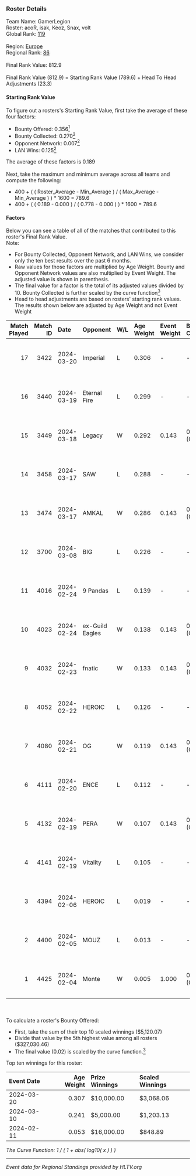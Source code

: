 ### Roster Details<br />
Team Name: GamerLegion<br />
Roster: acoR, isak, Keoz, Snax, volt<br />
Global Rank: [119](../standings_global.md)<br />
<br />
Region: [Europe]( ../standings_europe.md)<br />
Regional Rank: [86]( ../standings_europe.md)<br />
<br />
Final Rank Value:  812.9<br />
<br />
Final Rank Value (812.9) = Starting Rank Value (789.6) + Head To Head Adjustments (23.3)<br />

#### Starting Rank Value<br />
To figure out a rosters's Starting Rank Value, first take the average of these four factors:<br />
- Bounty Offered: 0.356[<sup>1</sup>](#table2)
- Bounty Collected: 0.270[<sup>2</sup>](#table1)
- Opponent Network: 0.007[<sup>2</sup>](#table1)
- LAN Wins: 0.125[<sup>2</sup>](#table1)

The average of these factors is 0.189<br />
<br />
Next, take the maximum and minimum average across all teams and compute the following:<br />
- 400 + ( ( Roster_Average - Min_Average ) / ( Max_Average - Min_Average ) ) * 1600 = 789.6
- 400 + ( ( 0.189 - 0.000 ) / ( 0.778 - 0.000 ) ) * 1600 = 789.6


#### Factors<br />
Below you can see a table of all of the matches that contributed to this roster's Final Rank Value.<br />
Note:<br />

- For Bounty Collected, Opponent Network, and LAN Wins, we consider only the ten best results over the past 6 months.
- Raw values for those factors are multiplied by Age Weight. Bounty and Opponent Network values are also multiplied by Event Weight. The adjusted value is shown in parenthesis.
- The final value for a factor is the total of its adjusted values divided by 10. Bounty Collected is further scaled by the curve function[<sup>3</sup>](#curveFunction)
- Head to head adjustments are based on rosters' starting rank values. The results shown below are adjusted by Age Weight and not Event Weight
<span id="table1"></span><br />


| Match Played | Match ID | Date       | Opponent        | W/L | Age Weight | Event Weight | Bounty Collected | Opponent Network | LAN Wins  | H2H Adj. | Roster                       |
| -: | -: | :- | :- | :- | :- | :- | :- | :- | :- | -: | :- |
|           17 |     3422 | 2024-03-20 | Imperial        | L   | 0.306      | -            | -                | -                | -         |    -0.68 | acoR, isak, Keoz, Snax, volt |
|           16 |     3440 | 2024-03-19 | Eternal Fire    | L   | 0.299      | -            | -                | -                | -         |    -0.06 | acoR, isak, Keoz, Snax, volt |
|           15 |     3449 | 2024-03-18 | Legacy          | W   | 0.292      | 0.143        | 0.119 (0.005)    | 0.562 (0.023)    | 1 (0.292) |     7.19 | acoR, isak, Keoz, Snax, volt |
|           14 |     3458 | 2024-03-17 | SAW             | L   | 0.288      | -            | -                | -                | -         |    -0.93 | acoR, isak, Keoz, Snax, volt |
|           13 |     3474 | 2024-03-17 | AMKAL           | W   | 0.286      | 0.143        | 0.132 (0.005)    | 0.482 (0.020)    | 1 (0.286) |     7.86 | acoR, isak, Keoz, Snax, volt |
|           12 |     3700 | 2024-03-08 | BIG             | L   | 0.226      | -            | -                | -                | -         |    -0.59 | acoR, isak, Keoz, Snax, volt |
|           11 |     4016 | 2024-02-24 | 9 Pandas        | L   | 0.139      | -            | -                | -                | -         |    -1.04 | acoR, isak, Keoz, Snax, volt |
|           10 |     4023 | 2024-02-24 | ex-Guild Eagles | W   | 0.138      | 0.143        | 0.007 (0.000)    | 0.224 (0.004)    | 1 (0.138) |     2.35 | acoR, isak, Keoz, Snax, volt |
|            9 |     4032 | 2024-02-23 | fnatic          | W   | 0.133      | 0.143        | 0.292 (0.006)    | 0.529 (0.010)    | 1 (0.133) |     4.03 | acoR, isak, Keoz, Snax, volt |
|            8 |     4052 | 2024-02-22 | HEROIC          | L   | 0.126      | -            | -                | -                | -         |    -0.05 | acoR, isak, Keoz, Snax, volt |
|            7 |     4080 | 2024-02-21 | OG              | W   | 0.119      | 0.143        | 0.143 (0.002)    | 0.132 (0.002)    | 1 (0.119) |     2.85 | acoR, isak, Keoz, Snax, volt |
|            6 |     4111 | 2024-02-20 | ENCE            | L   | 0.112      | -            | -                | -                | -         |    -0.07 | acoR, isak, Keoz, Snax, volt |
|            5 |     4132 | 2024-02-19 | PERA            | W   | 0.107      | 0.143        | 0.048 (0.001)    | 0.452 (0.007)    | 1 (0.107) |     2.30 | acoR, isak, Keoz, Snax, volt |
|            4 |     4141 | 2024-02-19 | Vitality        | L   | 0.105      | -            | -                | -                | -         |    -0.01 | acoR, isak, Keoz, Snax, volt |
|            3 |     4394 | 2024-02-06 | HEROIC          | L   | 0.019      | -            | -                | -                | -         |    -0.01 | acoR, isak, Keoz, Snax, volt |
|            2 |     4400 | 2024-02-05 | MOUZ            | L   | 0.013      | -            | -                | -                | -         |    -0.00 | acoR, isak, Keoz, Snax, volt |
|            1 |     4425 | 2024-02-04 | Monte           | W   | 0.005      | 1.000        | 0.062 (0.000)    | 0.168 (0.001)    | 1 (0.005) |     0.13 | acoR, isak, Keoz, Snax, volt |

<br />
<span id="table2"></span><br />
To calculate a roster's Bounty Offered:<br />

- First, take the sum of their top 10 scaled winnings ($5,120.07)
- Divide that value by the 5th highest value among all rosters ($327,030.46)
- The final value (0.02) is scaled by the curve function.[<sup>3</sup>](#curveFunction)

Top ten winnings for this roster:<br />

| Event Date | Age Weight | Prize Winnings | Scaled Winnings |
| :- | -: | :- | :- |
| 2024-03-20 |      0.307 | $10,000.00     | $3,068.06       |
| 2024-03-10 |      0.241 | $5,000.00      | $1,203.13       |
| 2024-02-11 |      0.053 | $16,000.00     | $848.89         |


<span id="curveFunction"></span>_The Curve Function: 1 / ( 1 + abs( log10( x ) ) )_<br />

---
_Event data for Regional Standings provided by HLTV.org_<br />
